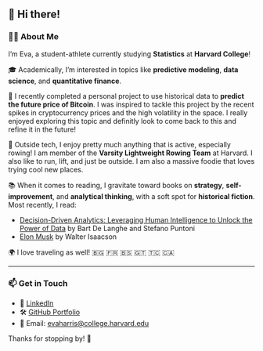 ## 👋 Hi there!

### 👩‍💻 About Me

I’m Eva, a student-athlete currently studying **Statistics** at **Harvard College**!

🎓 Academically, I’m interested in topics like **predictive modeling**, **data science**, and **quantitative finance**. 

💭 I recently completed a personal project to use historical data to **predict the future price of Bitcoin**. I was inspired to tackle this project by the recent spikes in cryptocurrency prices and the high volatility in the space. I really enjoyed exploring this topic and definitly look to come back to this and refine it in the future!

🚣 Outside tech, I enjoy pretty much anything that is active, especially rowing! I am member of the **Varsity Lightweight Rowing Team** at Harvard. I also like to run, lift, and just be outside. I am also a massive foodie that loves trying cool new places.

📚 When it comes to reading, I gravitate toward books on **strategy**, **self-improvement**, and **analytical thinking**, with a soft spot for **historical fiction**.  
Most recently, I read:  
- [Decision-Driven Analytics: Leveraging Human Intelligence to Unlock the Power of Data](https://www.amazon.com/Decision-Driven-Analytics-Leveraging-Intelligence-Unlock/dp/1613631715) by Bart De Langhe and Stefano Puntoni
- [Elon Musk](https://www.audiobooks.com/audiobook/elon-musk/669289?refId=38712&gad_source=1&gad_campaignid=20802767249&gbraid=0AAAAADzSbyIveEbU_IcigcQl1AA-WGncU&gclid=CjwKCAjwp_LDBhBCEiwAK7FnkpgTNfPFXsLrJVC0HQ0iGYiZDAXnBa9UPZIhP3MUF9CEJpUNE2HHcxoCVrwQAvD_BwE) by Walter Isaacson


🌍 I love traveling as well! 🇧🇬 🇫🇷 🇧🇸 🇬🇹 🇹🇨 🇨🇦

---

### 📫 Get in Touch

- 💼 [LinkedIn](https://www.linkedin.com/in/eva-harris-183198282/)  
- 🛠 [GitHub Portfolio](https://github.com/Erow4)  
- 📧 Email: evaharris@college.harvard.edu  

Thanks for stopping by! 🥳
